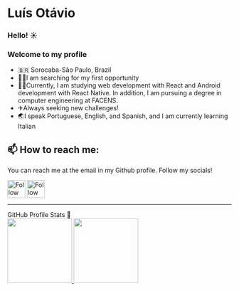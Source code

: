 # Luís Otávio

### Hello! ☀

### Welcome to my profile

- 🇧🇷 Sorocaba-São Paulo, Brazil
- 🦸‍♂️I am searching for my first opportunity
- 👨‍💻Currently, I am studying web development with React and Android development with React Native. In addition, I am pursuing a degree in computer engineering at FACENS.
- ✈Always seeking new challenges!
- 🌏I speak Portuguese, English, and Spanish, and I am currently learning Italian

## 📫 How to reach me:
You can reach me at the email in my Github profile. Follow my socials!

[<img src="https://raw.githubusercontent.com/Raymo111/Raymo111/master/socials/linkedin.png" height="40em" align="center" alt="Follow me on LinkedIn" title="Follow me on LinkedIn"/>](https://www.linkedin.com/in/luisotee/?locale=en_US)
[<img src="https://raw.githubusercontent.com/Raymo111/Raymo111/master/socials/instagram.svg" height="40em" align="center" alt="Follow me on Instagram" title="Follow me on Instagram"/>](https://www.instagram.com/luisotee_/)

----

  <summary align="left">GitHub Profile Stats 🧭</summary>
   <div>
    <a href="https://github.com/Luisotee">
   <img height="145em" src="https://github-readme-stats.vercel.app/api?username=Luisotee&show_icons=true&theme=dracula&include_all_commits=true&count_private=true"/>
    <img height="145em" src="https://github-readme-stats.vercel.app/api/top-langs/?username=Luisotee&layout=compact&hide=html&langs_count=16&theme=dracula"/>
  <div>
